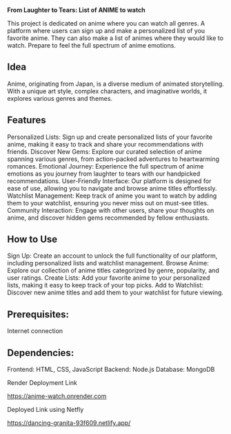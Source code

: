**From Laughter to Tears: List of ANIME to watch**

This project is dedicated on anime where you can watch all genres.
A platform where users can sign up and make a personalized list of you  favorite anime.
They can also make a list of animes where they would like to watch.
Prepare to feel the full spectrum of anime emotions.

## Idea

Anime, originating from Japan, is a diverse medium of animated storytelling. With a unique art style, complex characters, and imaginative worlds, it explores various genres and themes.

## Features

Personalized Lists: Sign up and create personalized lists of your favorite anime, making it easy to track and share your recommendations with friends.
Discover New Gems: Explore our curated selection of anime spanning various genres, from action-packed adventures to heartwarming romances.
Emotional Journey: Experience the full spectrum of anime emotions as you journey from laughter to tears with our handpicked recommendations.
User-Friendly Interface: Our platform is designed for ease of use, allowing you to navigate and browse anime titles effortlessly.
Watchlist Management: Keep track of anime you want to watch by adding them to your watchlist, ensuring you never miss out on must-see titles.
Community Interaction: Engage with other users, share your thoughts on anime, and discover hidden gems recommended by fellow enthusiasts.

## How to Use

Sign Up: Create an account to unlock the full functionality of our platform, including personalized lists and watchlist management.
Browse Anime: Explore our collection of anime titles categorized by genre, popularity, and user ratings.
Create Lists: Add your favorite anime to your personalized lists, making it easy to keep track of your top picks.
Add to Watchlist: Discover new anime titles and add them to your watchlist for future viewing.

## Prerequisites:

Internet connection

## Dependencies:

Frontend: HTML, CSS, JavaScript
Backend: Node.js
Database: MongoDB

Render Deployment Link

https://anime-watch.onrender.com


Deployed Link using Netfly

https://dancing-granita-93f609.netlify.app/